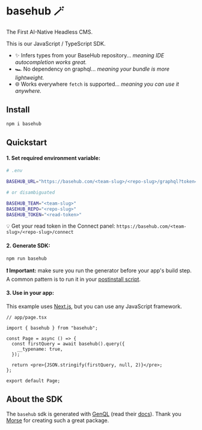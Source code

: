 # basehub 🪄

The First AI-Native Headless CMS.

This is our JavaScript / TypeScript SDK.

- ✨ Infers types from your BaseHub repository... _meaning IDE autocompletion works great._
- 🏎️ No dependency on graphql... _meaning your bundle is more lightweight._
- 🌐 Works everywhere `fetch` is supported... _meaning you can use it anywhere._


## Install

```zsh
npm i basehub
```

## Quickstart

#### 1. Set required environment variable:

```zsh
# .env

BASEHUB_URL="https://basehub.com/<team-slug>/<repo-slug>/graphql?token=<read-token>"

# or disambiguated

BASEHUB_TEAM="<team-slug>"
BASEHUB_REPO="<repo-slug>"
BASEHUB_TOKEN="<read-token>"
```

💡 Get your read token in the Connect panel: `https://basehub.com/<team-slug>/<repo-slug>/connect`

#### 2. Generate SDK:

```zsh
npm run basehub
```

**❗️ Important:** make sure you run the generator before your app's build step. A common pattern is to run it in your [postinstall script](https://docs.npmjs.com/cli/v9/using-npm/scripts).

#### 3. Use in your app:

This example uses [Next.js](https://nextjs.org/), but you can use any JavaScript framework.

```tsx
// app/page.tsx

import { basehub } from "basehub";

const Page = async () => {
  const firstQuery = await basehub().query({
    __typename: true,
  });

  return <pre>{JSON.stringify(firstQuery, null, 2)}</pre>;
};

export default Page;
```

## About the SDK

The `basehub` sdk is generated with [GenQL](https://genql.dev/) (read their [docs](https://genql.dev/docs)). Thank you [Morse](https://github.com/remorses) for creating such a great package.
